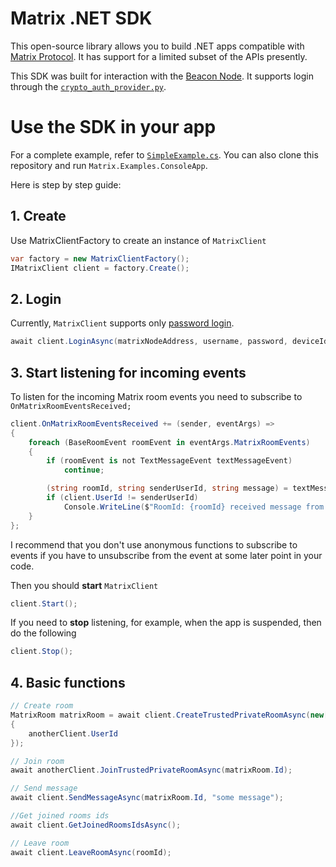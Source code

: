 # **Matrix .NET SDK**

This open-source library allows you to build .NET apps compatible with [Matrix Protocol](http://www.matrix.org).
It has support for a limited subset of the APIs presently. 

This SDK was built for interaction with the [Beacon Node](https://github.com/airgap-it/beacon-node). It supports login through the [`crypto_auth_provider.py`](https://github.com/airgap-it/beacon-node/blob/master/docker/crypto_auth_provider.py).  


# Use the SDK in your app
For a complete example, refer to [`SimpleExample.cs`](https://github.com/baking-bad/beacon-dotnet-sdk/blob/main/matrix-dotnet-sdk/Matrix.Examples.ConsoleApp/SimpleExample.cs).
You can also clone this repository and run `Matrix.Examples.ConsoleApp`.

Here is step by step guide:

## 1. Create 
Use MatrixClientFactory to create an instance of `MatrixClient`
```cs
var factory = new MatrixClientFactory();
IMatrixClient client = factory.Create();
```

## 2. Login
Currently, `MatrixClient` supports only [password login](https://spec.matrix.org/v1.1/client-server-api/#password-based).

```cs
await client.LoginAsync(matrixNodeAddress, username, password, deviceId);
```

## 3. Start listening for incoming events
To listen for the incoming Matrix room events you need to subscribe to `OnMatrixRoomEventsReceived;`

```cs
client.OnMatrixRoomEventsReceived += (sender, eventArgs) =>
{
    foreach (BaseRoomEvent roomEvent in eventArgs.MatrixRoomEvents)
    {
        if (roomEvent is not TextMessageEvent textMessageEvent)
            continue;

        (string roomId, string senderUserId, string message) = textMessageEvent;
        if (client.UserId != senderUserId)
            Console.WriteLine($"RoomId: {roomId} received message from {senderUserId}: {message}.");
    }
};
```

I recommend that you don't use anonymous functions to subscribe to events if you have to unsubscribe from the event at some later point in your code.

Then you should **start** `MatrixClient`
```cs
client.Start();
```
If you need to **stop** listening, for example, when the app is suspended, then do the following
```cs
client.Stop();
```
## 4. Basic functions

```cs
// Create room
MatrixRoom matrixRoom = await client.CreateTrustedPrivateRoomAsync(new[]
{
    anotherClient.UserId
});

// Join room
await anotherClient.JoinTrustedPrivateRoomAsync(matrixRoom.Id);

// Send message
await client.SendMessageAsync(matrixRoom.Id, "some message");

//Get joined rooms ids
await client.GetJoinedRoomsIdsAsync();

// Leave room
await client.LeaveRoomAsync(roomId);
```
